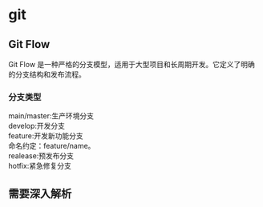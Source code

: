 # git

## Git Flow
Git Flow 是一种严格的分支模型，适用于大型项目和长周期开发。它定义了明确的分支结构和发布流程。

### 分支类型
main/master:生产环境分支  
develop:开发分支  
feature:开发新功能分支  
命名约定：feature/name。  
realease:预发布分支  
hotfix:紧急修复分支  

## 需要深入解析


